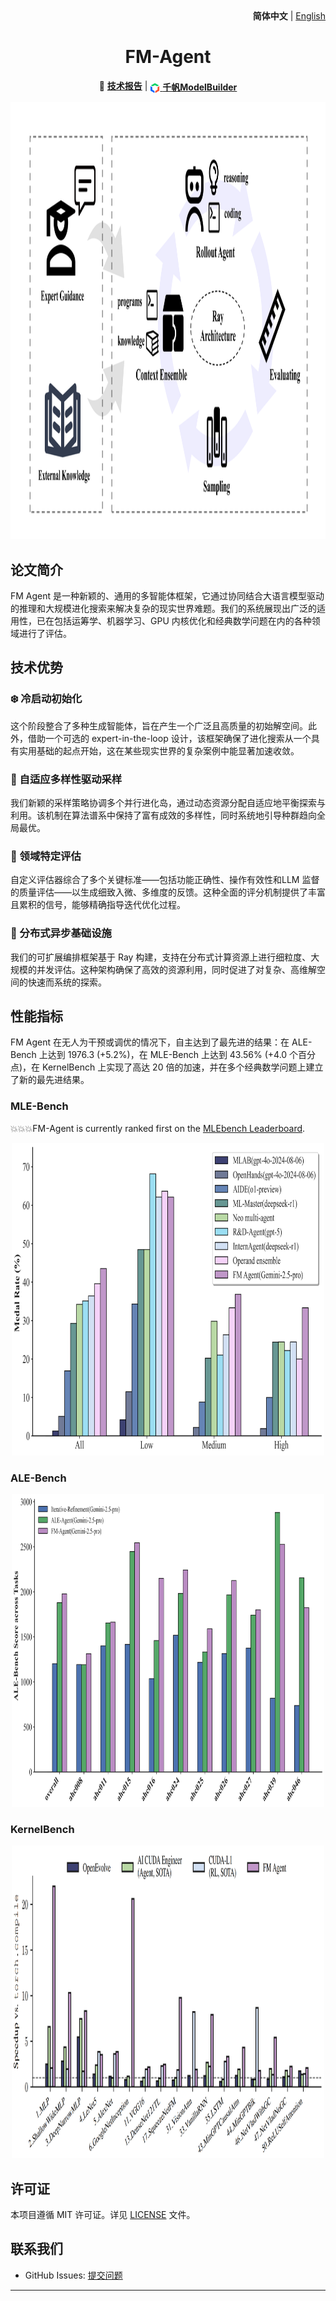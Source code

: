 <div align="right">
  <b>简体中文</b> | <a href="README.md">English</a>
</div>

<h1 align="center">FM-Agent</h1>

<div align="center">

📄 **[技术报告](https://github.com/baidubce/FM-Agent/blob/main/docs/FMAgent_TechReport.pdf)** |
<a href="https://console.bce.baidu.com/qianfan/modelcenter/model/buildIn/list" style="vertical-align:middle;"><img src="docs/images/ACG.png" alt="ModelBuilder" width="16" height="16" style="vertical-align:middle;"/> **千帆ModelBuilder**</a>

</div>


<p align="center">
  <img src="docs/images/main.png" width="700" height="700"/>
</p>
 
## 论文简介
FM Agent 是一种新颖的、通用的多智能体框架，它通过协同结合大语言模型驱动的推理和大规模进化搜索来解决复杂的现实世界难题。我们的系统展现出广泛的适用性，已在包括运筹学、机器学习、GPU 内核优化和经典数学问题在内的各种领域进行了评估。


## 技术优势
### ❄️ 冷启动初始化
这个阶段整合了多种生成智能体，旨在产生一个广泛且高质量的初始解空间。此外，借助一个可选的 expert-in-the-loop 设计，该框架确保了进化搜索从一个具有实用基础的起点开始，这在某些现实世界的复杂案例中能显著加速收敛。

### 🧬 自适应多样性驱动采样
我们新颖的采样策略协调多个并行进化岛，通过动态资源分配自适应地平衡探索与利用。该机制在算法谱系中保持了富有成效的多样性，同时系统地引导种群趋向全局最优。

### 🎯 领域特定评估
自定义评估器综合了多个关键标准——包括功能正确性、操作有效性和LLM 监督的质量评估——以生成细致入微、多维度的反馈。这种全面的评分机制提供了丰富且累积的信号，能够精确指导迭代优化过程。

### 🚀 分布式异步基础设施
我们的可扩展编排框架基于 Ray 构建，支持在分布式计算资源上进行细粒度、大规模的并发评估。这种架构确保了高效的资源利用，同时促进了对复杂、高维解空间的快速而系统的探索。
  
## 性能指标
FM Agent 在无人为干预或调优的情况下，自主达到了最先进的结果：在 ALE-Bench 上达到 1976.3 (+5.2%)，在 MLE-Bench 上达到 43.56% (+4.0 个百分点)，在 KernelBench 上实现了高达 20 倍的加速，并在多个经典数学问题上建立了新的最先进结果。

### MLE-Bench
💥💥💥FM-Agent is currently ranked first on the [MLEbench Leaderboard](https://github.com/openai/mle-bench?tab=readme-ov-file).
<p align="center">
  <img src="docs/images/mlebench_result.png" width="500" height="500"/>
</p>


### ALE-Bench
<p align="center">
  <img src="docs/images/alebench_result.png" width="500" height="500"/>
</p>


### KernelBench
<p align="center">
  <img src="docs/images/kernelbench_result.png" width="500" height="500"/>
</p>


## 许可证

本项目遵循 MIT 许可证。详见 [LICENSE](LICENSE) 文件。

## 联系我们

- GitHub Issues: [提交问题](https://github.com/baidubce/FM-Agent/issues)

---

